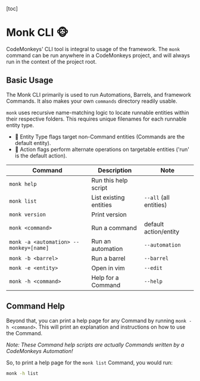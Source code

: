 [toc]

# Monk CLI 🐵

CodeMonkeys' CLI tool is integral to usage of the framework. The `monk` command can be run anywhere in a CodeMonkeys
project, and will always run in the context of the project root.

## Basic Usage

The Monk CLI primarily is used to run Automations, Barrels, and framework Commands. It also makes your own `commands`
directory readily usable.

`monk` uses recursive name-matching logic to locate runnable entities within their respective folders. This requires unique filenames for each runnable
entity type.

- 🔷 Entity Type flags target non-Command entities (Commands are the default entity).
- 🔷 Action flags perform alternate operations on targetable entities ('run' is the default action).

| Command                                | Description            | Note                   |
|----------------------------------------|------------------------|------------------------|
| `monk help`                            | Run this help script   |                        |
| `monk list`                            | List existing entities | `--all` (all entities) |
| `monk version`                         | Print version          |                        |
| `monk <command>`                       | Run a command          | default action/entity  |
| `monk -a <automation> --monkey=[name]` | Run an automation      | `--automation`         |
| `monk -b <barrel>`                     | Run a barrel           | `--barrel`             |
| `monk -e <entity>`                     | Open in vim            | `--edit`               |
| `monk -h <command>`                    | Help for a Command     | `--help`               |

## Command Help

Beyond that, you can print a help page for any Command by running `monk -h <command>`. This will print an explanation and instructions on how to use the Command.

_Note: These Command help scripts are actually Commands written by a CodeMonkeys Automation!_

So, to print a help page for the `monk list` Command, you would run:

```bash
monk -h list
```


